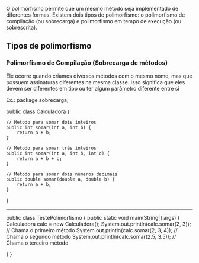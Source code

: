 O polimorfismo permite que um mesmo método seja implementado de diferentes formas. 
Existem dois tipos de polimorfismo: o polimorfismo de compilação (ou sobrecarga) e polimorfismo em tempo de execução (ou sobrescrita).

## Tipos de polimorfismo

### Polimorfismo de Compilação (Sobrecarga de métodos)
Ele ocorre quando criamos diversos métodos com o mesmo nome, mas que possuem assinaturas diferentes na mesma classe. Isso significa que eles devem ser diferentes em tipo ou ter algum parâmetro diferente entre si

Ex.:
package sobrecarga;

public class Calculadora {

    // Metodo para somar dois inteiros
    public int somar(int a, int b) {
        return a + b;
    }

    // Metodo para somar três inteiros
    public int somar(int a, int b, int c) {
        return a + b + c;
    }

    // Metodo para somar dois números decimais
    public double somar(double a, double b) {
        return a + b;
    }
}


*********************************************************** 
public class TestePolimorfismo {
    public static void main(String[] args) {
        Calculadora calc = new Calculadora();
        System.out.println(calc.somar(2, 3));       // Chama o primeiro método
        System.out.println(calc.somar(2, 3, 4));    // Chama o segundo método
        System.out.println(calc.somar(2.5, 3.5));   // Chama o terceiro método
   
 }
}
